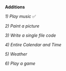 **Additions**

*1) Play music*  ✅

*2) Paint a picture*

*3) Write a single file code*

*4) Entire Calendar and Time*

*5) Weather*

*6) Play a game*
